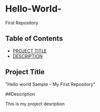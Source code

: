 # Hello-World-
First Repository   

## Table of Contents  

- [PROJECT TITLE](#Project-Title)
- [DESCRIPTION](#Description)

## Project Title  

"Hello world Sample - My First Repository"  
  
  ##Description  

This is my project desription 

